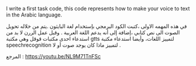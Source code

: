 I write a first task code, this code represents how to make your voice to text in the Arabic language.

في هذه المهمه الاولى ،كتبت الكود البرمجي بإستخدام لغة البايثون .يتم من خلاله تحويل الصوت الى نص كتابي ،إضافة إلى أنه يدعم اللغة العربية .
وقبل عمل الررن لا بد من استدعاء احدى مكتبات قوقل وهي مكتبة gtts لتمييز اللغات، وأيضا استدعاء مكتبة speechrecognition لتمييز ماذا كان يوجد صوت أو لا .








المرجع :
https://youtu.be/NL9M71TnFSc

